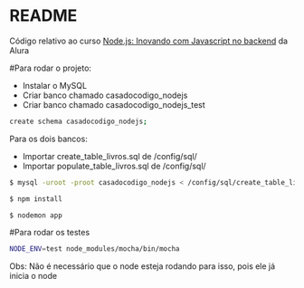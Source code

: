 # README #

Código relativo ao curso [Node.js: Inovando com Javascript no backend](https://cursos.alura.com.br/course/node-js) da Alura

#Para rodar o projeto:

- Instalar o MySQL
- Criar banco chamado casadocodigo_nodejs
- Criar banco chamado casadocodigo_nodejs_test

```bash
create schema casadocodigo_nodejs;
```

Para os dois bancos:

- Importar create_table_livros.sql de /config/sql/
- Importar populate_table_livros.sql de /config/sql/

```bash
$ mysql -uroot -proot casadocodigo_nodejs < /config/sql/create_table_livros.sql
```

```bash
$ npm install
```

```bash
$ nodemon app
```

#Para rodar os testes

```bash
NODE_ENV=test node_modules/mocha/bin/mocha
```
Obs: Não é necessário que o node esteja rodando para isso, pois ele já inicia o node
